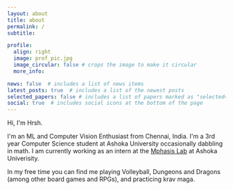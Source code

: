 ```yaml
---
layout: about
title: about
permalink: /
subtitle: 

profile:
  align: right
  image: prof_pic.jpg
  image_circular: false # crops the image to make it circular
  more_info: 

news: false  # includes a list of news items
latest_posts: true  # includes a list of the newest posts
selected_papers: false # includes a list of papers marked as "selected={true}"
social: true  # includes social icons at the bottom of the page
---
```

Hi, I'm Hrsh.

I'm an ML and Computer Vision Enthusiast from Chennai, India. I'm a 3rd year Computer Science student at Ashoka University occasionally dabbling in math. I am currently working as an intern at the [Mphasis Lab](https://ml2ct.ashoka.edu.in/en/) at Ashoka Univerisity.

In my free time you can find me playing Volleyball, Dungeons and Dragons (among other board games and RPGs), and practicing krav maga.

<!-- Put your address / P.O. box / other info right below your picture. You can also disable any of these elements by editing `profile` property of the YAML header of your `_pages/about.md`. Edit `_bibliography/papers.bib` and Jekyll will render your [publications page](/al-folio/publications/) automatically.

Link to your social media connections, too. This theme is set up to use [Font Awesome icons](https://fontawesome.com/) and [Academicons](https://jpswalsh.github.io/academicons/), like the ones below. Add your Facebook, Twitter, LinkedIn, Google Scholar, or just disable all of them. -->